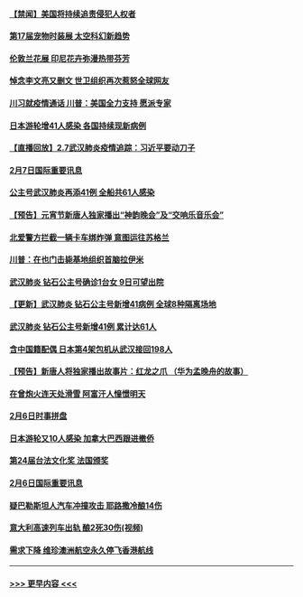 #### [【禁闻】美国将持续追责侵犯人权者](../pages/prog202/a102772042.md?t=02080702) 
#### [第17届宠物时装展 太空科幻新趋势](../pages/prog202/a102772033.md?t=02080702) 
#### [伦敦兰花展 印尼花卉弥漫热带芬芳](../pages/prog202/a102772026.md?t=02080702) 
#### [悼念李文亮又删文 世卫组织再次惹怒全球网友](../pages/prog202/a102771968.md?t=02080702) 
#### [川习就疫情通话 川普：美国全力支持 愿派专家](../pages/prog202/a102771930.md?t=02080702) 
#### [日本游轮增41人感染 各国持续现新病例](../pages/prog202/a102771912.md?t=02080702) 
#### [【直播回放】2.7武汉肺炎疫情追踪：习近平要动刀子](../pages/prog202/a102771649.md?t=02080702) 
#### [2月7日国际重要讯息](../pages/prog202/a102771747.md?t=02080702) 
#### [公主号武汉肺炎再添41例 全船共61人感染](../pages/prog202/a102771703.md?t=02080702) 
#### [【预告】元宵节新唐人独家播出“神韵晚会”及“交响乐音乐会”](../pages/prog202/a102767674.md?t=02080702) 
#### [北爱警方拦截一辆卡车绑炸弹 意图运往苏格兰](../pages/prog202/a102771609.md?t=02080702) 
#### [川普：在也门击毙基地组织首脑拉伊米](../pages/prog202/a102771528.md?t=02080702) 
#### [武汉肺炎 钻石公主号确诊1台女 9日可望出院](../pages/prog202/a102771518.md?t=02080702) 
#### [【更新】武汉肺炎 钻石公主号新增41病例 全球8种隔离场地](../pages/prog202/a102770740.md?t=02080702) 
#### [武汉肺炎 钻石公主号新增41例 累计达61人](../pages/prog202/a102771486.md?t=02080702) 
#### [含中国籍配偶 日本第4架包机从武汉接回198人](../pages/prog202/a102771472.md?t=02080702) 
#### [【预告】新唐人将独家播出故事片：红龙之爪 （华为孟晚舟的故事）](../pages/prog202/a102767728.md?t=02080702) 
#### [在曾炮火连天处滑雪 阿富汗人憧憬明天](../pages/prog202/a102771290.md?t=02080702) 
#### [2月6日时事拼盘](../pages/prog202/a102771225.md?t=02080702) 
#### [日本游轮又10人感染 加拿大巴西跟进撤侨](../pages/prog202/a102771084.md?t=02080702) 
#### [第24届台法文化奖 法国颁奖](../pages/prog202/a102771032.md?t=02080702) 
#### [2月6日国际重要讯息](../pages/prog202/a102770794.md?t=02080702) 
#### [疑巴勒斯坦人汽车冲撞攻击 耶路撒冷酿14伤](../pages/prog202/a102770586.md?t=02080702) 
#### [意大利高速列车出轨 酿2死30伤(视频)](../pages/prog202/a102770762.md?t=02080702) 
#### [需求下降 维珍澳洲航空永久停飞香港航线](../pages/prog202/a102770751.md?t=02080702) 

----
#### [ >>> 更早内容 <<< ](../indexes/prog202-earlier.md)
